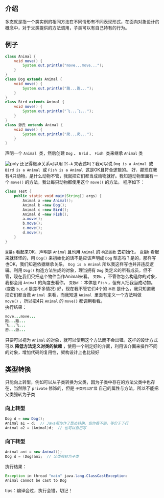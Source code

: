 

## 介绍  
多态就是指一个类实例的相同方法在不同情形有不同表现形式，在面向对象设计的概念中，对于父类提供的方法调用，子类可以有自己特有的行为。  
## 例子
```java
class Animal {
    void move() {
        System.out.println("move...move...");
    }
}
class Dog extends Animal {
    void move() {
        System.out.println("跑...跑...");
    }
}
class Bird extends Animal {
    void move() {
        System.out.println("飞...飞...");
    }
}
class 源氏 extends Animal {
    void move() {
        System.out.println("爬...爬...");
    }
}
```
声明一个 `Animal`  类，然后创建 `Dog` 、 `Brid` 、 `Fish`  类来继承 ` Animal ` 类

![poly](http://images.zabbix.store/images/poly.jpg)
还记得继承关系可以用 ` IS-A ` 来表述吗？我可以说 `Dog is a Animal`  或 `Bird is a Animal`  或 ` Fish is a Animal `  这是OK且符合逻辑的。
好，那现在我有4只动物，是什么动物不管，我就把它们都当成动物就好。我知道动物里面有一个 `move()` 的方法，我让每只动物都使用这个 `move()` 的方法。
程序如下： 

```java
class Test {
    public static void main(String[] args) {
        Animal a =new Animal();
        Animal b =new Dog();
        Animal c =new Bird();
        Animal d =new Fish();
        a.move();
        b.move();
        c.move();
        d.move();
    }
}
```


`变量a` 看起来OK，声明是 `Animal` 且也用 `Animal` 的 `构造函数` 去初始化。
`变量b` 看起来就怪怪的，用 `Dog()` 来初始化的话不是应该声明成 `Dog` 型态吗？是的，那样写也OK，我们知道依据继承关系， `Dog is a Animal` 所以我这样写也并非违反逻辑。利用 `Dog()` 构造方法生成的对象，理当拥有 `Dog` 类定义的所有成员，但不管，现在我们只把这个物件当作Animal来看。
`变数c` ，不管你怎么构造你的对象，我都会用 `Animal` 的角度去看你。
`变数d` ：本体是 `Fish` ，但有人把我当成动物。 (变数 `b,c,d` 是差不多情况)
好，现在我不管它们4个的 `本质` 是什么，我只知道我把它们都当做 `Animal`  来看，而我知道 `Animal`  里面有定义一个方法叫做 `move()` ，所以把4只 `Animal` 的 `move()` 都调用看看。  
执行结果：
```java
move...move...
跑...跑...
飞...飞...
游...游...
```
只要可以视为 `Animal` 的对象，就可以使用这个方法而不会出错。这样的设计方式可以 **降低方法定义对类的依赖** ，使用一个制定好的介面，利用该介面来操作不同的对象，增加代码的复用性，架构设计上也比较好


## 类型转换


只能向上转型，例如可以从子类转换为父类，因为子类中存在的方法父类中也存在，当然除了 `private` 修饰的，但是 `子类可以扩展` 自己的属性与方法，所以不能把父类强转为子类


### 向上转型  
```java
Dog d = new Dog();
Animal a1 = d;  // Java帮你作了型态转换，但你看不到，等价于下行
Animal a2 = (Animal)d;  // 也可以自己写
```
### 向下转型
```java
Animal ani = new Animal();
Dog d = (Dog)ani;  // 父类强转为子类
```
执行结果：  
```java
Exception in thread "main" java.lang.ClassCastException:
Animal cannot be cast to Dog
```
tips：编译会过，执行会错，切记！
